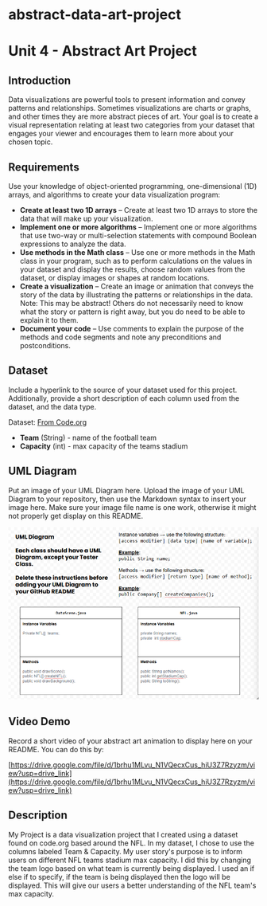 # abstract-data-art-project
# Unit 4 - Abstract Art Project

## Introduction

Data visualizations are powerful tools to present information and convey patterns and relationships. Sometimes visualizations are charts or graphs, and other times they are more abstract pieces of art. Your goal is to create a visual representation relating at least two categories from your dataset that engages your viewer and encourages them to learn more about your chosen topic.

## Requirements

Use your knowledge of object-oriented programming, one-dimensional (1D) arrays, and algorithms to create your data visualization program:

- **Create at least two 1D arrays** – Create at least two 1D arrays to store the data that will make up your visualization.
- **Implement one or more algorithms** – Implement one or more algorithms that use two-way or multi-selection statements with compound Boolean expressions to analyze the data.
- **Use methods in the Math class** – Use one or more methods in the Math class in your program, such as to perform calculations on the values in your dataset and display the results, choose random values from the dataset, or display images or shapes at random locations.
- **Create a visualization** – Create an image or animation that conveys the story of the data by illustrating the patterns or relationships in the data.
  Note: This may be abstract! Others do not necessarily need to know what the story or pattern is right away, but you do need to be able to explain it to them.
- **Document your code** – Use comments to explain the purpose of the methods and code segments and note any preconditions and postconditions.

## Dataset

Include a hyperlink to the source of your dataset used for this project. Additionally, provide a short description of each column used from the dataset, and the data type.

Dataset: [From Code.org](https://docs.google.com/spreadsheets/d/1EWTHSKlQpAb8n9wjp7RSLx9REoQL9bqHuclcyZydUc8/edit?gid=729372834#gid=729372834)

- **Team** (String) - name of the football team
- **Capacity** (int) - max capacity of the teams stadium

## UML Diagram

Put an image of your UML Diagram here. Upload the image of your UML Diagram to your repository, then use the Markdown syntax to insert your image here. Make sure your image file name is one work, otherwise it might not properly get display on this README.

![UML Diagram](UMLDiagram.png)

## Video Demo

Record a short video of your abstract art animation to display here on your README. You can do this by:

[https://drive.google.com/file/d/1brhu1MLvu_N1VQecxCus_hiU3Z7Rzyzm/view?usp=drive_link](https://drive.google.com/file/d/1brhu1MLvu_N1VQecxCus_hiU3Z7Rzyzm/view?usp=drive_link)

## Description

My Project is a data visualization project that I created using a dataset found on code.org based around the NFL. In my dataset, I chose to use the columns labeled Team & Capacity. My user story's purpose is to inform users on different NFL teams stadium max capacity. I did this by changing the team logo based on what team is currently being displayed. I used an if else if to specify, if the team is being displayed then the logo will be displayed. This will give our users a better understanding of the NFL team's max capacity.
